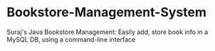 # Bookstore-Management-System
Suraj's Java Bookstore Management: Easily add, store book info in a MySQL DB, using a command-line interface
